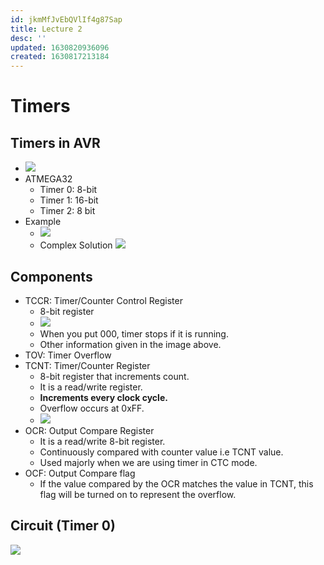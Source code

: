 ```yaml
---
id: jkmMfJvEbQVlIf4g87Sap
title: Lecture 2
desc: ''
updated: 1630820936096
created: 1630817213184
---
```



# Timers

## Timers in AVR
* ![](/assets/images/2021-09-05-10-37-02.png)
* ATMEGA32
    * Timer 0: 8-bit
    * Timer 1: 16-bit
    * Timer 2: 8 bit
* Example
    * ![](/assets/images/2021-09-05-10-48-08.png)
    * Complex Solution
    ![](/assets/images/2021-09-05-10-50-57.png)

## Components
* TCCR: Timer/Counter Control Register
    * 8-bit register
    * ![](/assets/images/2021-09-05-11-18-21.png)
    * When you put 000, timer stops if it is running.
    * Other information given in the image above.
* TOV: Timer Overflow
* TCNT: Timer/Counter Register
    * 8-bit register that increments count.
    * It is a read/write register.
    * **Increments every clock cycle.**
    * Overflow occurs at 0xFF.
    * ![](/assets/images/2021-09-05-11-02-40.png)
* OCR: Output Compare Register
    * It is a read/write 8-bit register.
    * Continuously compared with counter value i.e TCNT value.
    * Used majorly when we are using timer in CTC mode.
* OCF: Output Compare flag
    * If the value compared by the OCR matches the value in TCNT, this flag will be turned on to represent the overflow.

## Circuit (Timer 0)
![](/assets/images/2021-09-05-10-59-49.png)
